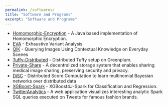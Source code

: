 ```yaml
---
permalink: /softwares/
title: "Software and Programs"
excerpt: "Software and Programs"
---
```

* [Homomorphic-Encryption](https://github.com/Arun-George-Zachariah/Homomorphic-Encryption) - A Java based implementation of Homomorphic Encryption. 
* [EVA](https://github.com/MU-Data-Science/EVA) - Exhaustive Variant Analysis
* [QIK](https://github.com/MU-Data-Science/QIK) - Querying Images Using Contextual Knowledge on Everyday Scenes
* [Tuffy-Distributed](https://github.com/Arun-George-Zachariah/Tuffy-Distributed) - Distributed Tuffy setup on Greenplum. 
* [Private-Share](https://github.com/Arun-George-Zachariah/Decentralised-Storage) - A decentralized storage system that enables sharing medical image sharing, preserving security and privacy.
* [DiSC](https://github.com/Arun-George-Zachariah/DiSC_Demo) - Distributed Score Computation to learn multinomial Bayesian networks over distributed data
* [XGBoost-Spark](https://github.com/Arun-George-Zachariah/XGBoost-Spark) - XGBoost4J-Spark for Classification and Regression.
* [TwitterAnalytics](https://github.com/Arun-George-Zachariah/TwitterAnalytics) - A web application visualizes interesting analytic Spark SQL queries executed on Tweets for famous fashion brands.
